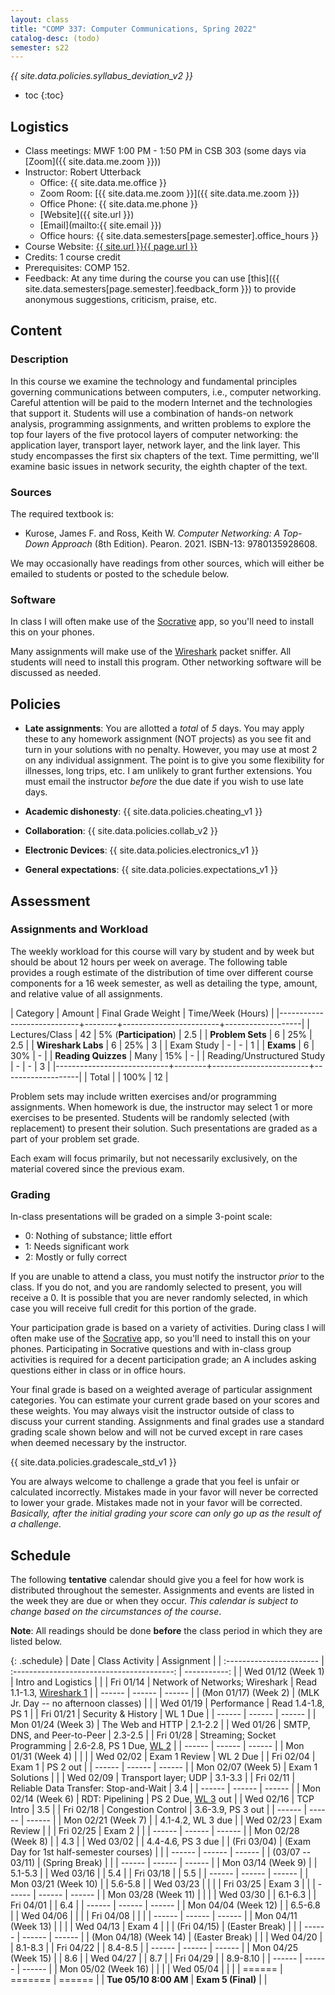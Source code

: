 ```yaml
---
layout: class
title: "COMP 337: Computer Communications, Spring 2022"
catalog-desc: (todo)
semester: s22
---
```


*{{ site.data.policies.syllabus_deviation_v2 }}*

* toc
{:toc}

## Logistics

* Class meetings: MWF 1:00 PM - 1:50 PM in CSB 303 (some days via [Zoom]({{ site.data.me.zoom }}))
* Instructor: Robert Utterback
  * Office: {{ site.data.me.office }}
  * Zoom Room: [{{ site.data.me.zoom }}]({{ site.data.me.zoom }})
  * Office Phone: {{ site.data.me.phone }}
  * [Website]({{ site.url }})
  * [Email](mailto:{{ site.email }})
  * Office hours: {{ site.data.semesters[page.semester].office_hours }}
* Course Website: <a href="{{ site.url }}{{ page.url }}">{{ site.url }}{{ page.url }}</a>
* Credits: 1 course credit
* Prerequisites: COMP 152.
* Feedback: At any time during the course you can use
  [this]({{ site.data.semesters[page.semester].feedback_form }}) to provide
  anonymous suggestions, criticism, praise, etc.

## Content

### Description

In this course we examine the technology and fundamental principles
governing communications between computers, i.e., computer
networking. Careful attention will be paid to the modern Internet and
the technologies that support it. Students will use a combination of
hands-on network analysis, programming assignments, and written
problems to explore the top four layers of the five protocol layers of
computer networking: the application layer, transport layer, network
layer, and the link layer. This study encompasses the first six
chapters of the text. Time permitting, we'll examine basic issues in
network security, the eighth chapter of the text.

### Sources

The required textbook is:

* Kurose, James F. and Ross, Keith W. *Computer Networking: A Top-Down Approach* (8th
  Edition). Pearon. 2021. ISBN-13: 9780135928608.
  
We may occasionally have readings from other sources, which will
either be emailed to students or posted to the schedule below.

### Software

In class I will often make use of the
[Socrative](https://socrative.com) app, so you'll need to install this
on your phones.

Many assignments will make use of the
[Wireshark](https://www.wireshark.org/) packet sniffer. All students
will need to install this program. Other networking software will be
discussed as needed.

## Policies

* **Late assignments**: You are allotted a *total* of *5* days. You
  may apply these to any homework assignment (NOT projects) as you see
  fit and turn in your solutions with no penalty. However, you may use
  at most 2 on any individual assignment. The point is to give you
  some flexibility for illnesses, long trips, etc. I am unlikely to
  grant further extensions. You must email the instructor *before* the
  due date if you wish to use late days.

* **Academic dishonesty**: {{ site.data.policies.cheating_v1 }}

* **Collaboration**: {{ site.data.policies.collab_v2 }}

* **Electronic Devices**: {{ site.data.policies.electronics_v1 }}

* **General expectations**: {{ site.data.policies.expectations_v1 }}

## Assessment

### Assignments and Workload

The weekly workload for this course will vary by student and by week
but should be about 12 hours per week on average. The following table
provides a rough estimate of the distribution of time over different
course components for a 16 week semester, as well as detailing the
type, amount, and relative value of all assignments.

| Category                   | Amount |     Final Grade Weight | Time/Week (Hours) |
|----------------------------+--------+------------------------+-------------------|
| Lectures/Class             |     42 | 5% (**Participation**) |               2.5 |
| **Problem Sets**           |      6 |                    25% |               2.5 |
| **Wireshark Labs**         |      6 |                    25% |                 3 |
| Exam Study                 |      - |                      - |                 1 |
| **Exams**                  |      6 |                    30% |                 - |
| **Reading Quizzes**        |   Many |                    15% |                 - |
| Reading/Unstructured Study |      - |                      - |                 3 |
|----------------------------+--------+------------------------+-------------------|
| Total                      |        |                   100% |                12 |

Problem sets may include written exercises and/or programming
assignments. When homework is due, the instructor may select 1 or more
exercises to be presented. Students will be randomly selected (with
replacement) to present their solution. Such presentations are graded
as a part of your problem set grade.

Each exam will focus primarily, but not necessarily exclusively, on
the material covered since the previous exam.

### Grading

In-class presentations will be graded on a simple 3-point scale:

- 0: Nothing of substance; little effort
- 1: Needs significant work
- 2: Mostly or fully correct

If you are unable to attend a class, you must notify the instructor
*prior* to the class. If you do not, and you are randomly selected to
present, you will receive a 0. It is possible that you are never
randomly selected, in which case you will receive full credit for this
portion of the grade.

Your participation grade is based on a variety of activities. During
class I will often make use of the [Socrative](https://socrative.com)
app, so you'll need to install this on your phones. Participating in
Socrative questions and with in-class group activities is required for
a decent participation grade; an A includes asking questions either in
class or in office hours.

Your final grade is based on a weighted average of particular
assignment categories. You can estimate your current grade based on
your scores and these weights. You may always visit the instructor
outside of class to discuss your current standing. Assignments and
final grades use a standard grading scale shown below and will not
be curved except in rare cases when deemed necessary by the
instructor.

{{ site.data.policies.gradescale_std_v1 }}

You are always welcome to challenge a grade that you feel is unfair or
calculated incorrectly. Mistakes made in your favor will never be
corrected to lower your grade. Mistakes made not in your favor will be
corrected. *Basically, after the initial grading your score can only
go up as the result of a challenge.*

## Schedule
The following **tentative** calendar should give you a feel for how
work is distributed throughout the semester. Assignments and events
are listed in the week they are due or when they occur. *This calendar
is subject to change based on the circumstances of the course*.

**Note**: All readings should be done **before** the class period in
which they are listed below.

<!-- Each day's slides/notes can be found in [this shared -->
<!-- folder](https://monmouthcollege-my.sharepoint.com/:f:/g/personal/rutterback_monmouthcollege_edu/El9m6H7DIk9PmTw_63XCwhABvx_cembEy2hSjaVvBX1fCg?e=6RM3Cl). You -->
<!-- will need to be logged in to your Monmouth College account to see the -->
<!-- folder. If I have not uploaded the week's slides by Friday afternoon -->
<!-- you are free to email me a reminder. -->


{: .schedule}
| Date                     | Class Activity                             | Assignment                     |
| :----------------------- | :----------------------------------------: | -----------:                   |
| Wed 01/12 (Week 1)       | Intro and Logistics                        |                                |
| Fri 01/14                | Network of Networks; Wireshark             | Read 1.1-1.3, [Wireshark 1][1] |
| ------                   | ------                                     | ------                         |
| (Mon 01/17) (Week 2)     | (MLK Jr. Day -- no afternoon classes)      |                                |
| Wed 01/19                | Performance                                | Read 1.4-1.8, PS 1             |
| Fri 01/21                | Security & History                         | WL 1 Due                       |
| ------                   | ------                                     | ------                         |
| Mon 01/24 (Week 3)       | The Web and HTTP                           | 2.1-2.2                        |
| Wed 01/26                | SMTP, DNS, and Peer-to-Peer                | 2.3-2.5                        |
| Fri 01/28                | Streaming; Socket Programming              | 2.6-2.8, PS 1 Due, [WL 2][2]   |
| ------                   | ------                                     | ------                         |
| Mon 01/31 (Week 4)       |                                            |                                |
| Wed 02/02                | Exam 1 Review                              | WL 2 Due                       |
| Fri 02/04                | Exam 1                                     | PS 2 out                       |
| ------                   | ------                                     | ------                         |
| Mon 02/07 (Week 5)       | Exam 1 Solutions                           |                                |
| Wed 02/09                | Transport layer; UDP                       | 3.1-3.3                        |
| Fri 02/11                | Reliable Data Transfer: Stop-and-Wait      | 3.4                            |
| ------                   | ------                                     | ------                         |
| Mon 02/14 (Week 6)       | RDT: Pipelining                            | PS 2 Due, [WL 3][3] out        |
| Wed 02/16                | TCP Intro                                  | 3.5                            |
| Fri 02/18                | Congestion Control                         | 3.6-3.9, PS 3 out              |
| ------                   | ------                                     | ------                         |
| Mon 02/21 (Week 7)       |                                            | 4.1-4.2, WL 3 due              |
| Wed 02/23                | Exam Review                                |                                |
| Fri 02/25                | Exam 2                                     |                                |
| ------                   | ------                                     | ------                         |
| Mon 02/28 (Week 8)       |                                            | 4.3                            |
| Wed 03/02                |                                            | 4.4-4.6, PS 3 due              |
| (Fri 03/04)              | (Exam Day for 1st half-semester courses)   |                                |
| ------                   | ------                                     | ------                         |
| (03/07 -- 03/11)         | (Spring Break)                             |                                |
| ------                   | ------                                     | ------                         |
| Mon 03/14 (Week 9)       |                                            | 5.1-5.3                        |
| Wed 03/16                |                                            | 5.4                            |
| Fri 03/18                |                                            | 5.5                            |
| ------                   | ------                                     | ------                         |
| Mon 03/21 (Week 10)      |                                            | 5.6-5.8                        |
| Wed 03/23                |                                            |                                |
| Fri 03/25                | Exam 3                                     |                                |
| ------                   | ------                                     | ------                         |
| Mon 03/28 (Week 11)      |                                            |                                |
| Wed 03/30                |                                            | 6.1-6.3                        |
| Fri 04/01                |                                            | 6.4                            |
| ------                   | ------                                     | ------                         |
| Mon 04/04 (Week 12)      |                                            | 6.5-6.8                        |
| Wed 04/06                |                                            |                                |
| Fri 04/08                |                                            |                                |
| ------                   | ------                                     | ------                         |
| Mon 04/11 (Week 13)      |                                            |                                |
| Wed 04/13                | Exam 4                                     |                                |
| (Fri 04/15)              | (Easter Break)                             |                                |
| ------                   | ------                                     | ------                         |
| (Mon 04/18) (Week 14)    | (Easter Break)                             |                                |
| Wed 04/20                |                                            | 8.1-8.3                        |
| Fri 04/22                |                                            | 8.4-8.5                        |
| ------                   | ------                                     | ------                         |
| Mon 04/25 (Week 15)      |                                            | 8.6                            |
| Wed 04/27                |                                            | 8.7                            |
| Fri 04/29                |                                            | 8.9-8.10                       |
| ------                   | ------                                     | ------                         |
| Mon 05/02 (Week 16)      |                                            |                                |
| Wed 05/04                |                                            |                                |
| ======                   | =======                                    | ======                         |
| **Tue 05/10 8:00 AM**    | **Exam 5 (Final)**                         |                                |


[1]: https://monmouthcollege-my.sharepoint.com/:w:/g/personal/rutterback_monmouthcollege_edu/Eb3WAZMznENBumledDjqHrwBo4YEWxA7lLQEkWSRXRJKKA?e=WGXdVy
[2]: https://monmouthcollege-my.sharepoint.com/:w:/g/personal/rutterback_monmouthcollege_edu/EaMa0gNQUHdFvW5XuGWkZU0Bv2TA4_GWzWBQQcCd_TrE3w?e=1mtRfJ
[3]: https://monmouthcollege-my.sharepoint.com/:w:/g/personal/rutterback_monmouthcollege_edu/Ed3lfQnxD39CtEh2Nsxd1V4BB9GYVynhptqBxSu7spTAGA?e=Ue05L5

<!-- Local Variables: -->
<!-- eval: (orgtbl-mode) -->
<!-- End: -->
